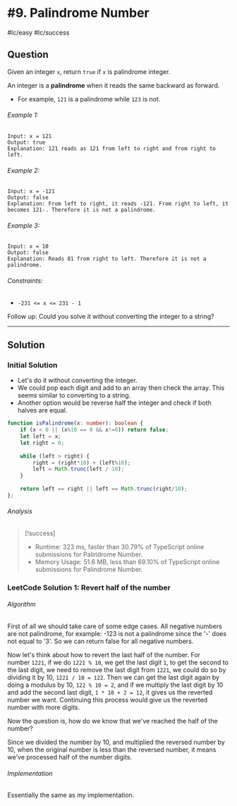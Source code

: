 # #9. Palindrome Number
#lc/easy #lc/success

## Question
Given an integer `x`, return `true` if `x` is palindrome integer.

An integer is a **palindrome** when it reads the same backward as forward.
-   For example, `121` is a palindrome while `123` is not.

###### Example 1:
```
Input: x = 121
Output: true
Explanation: 121 reads as 121 from left to right and from right to left.
```

###### Example 2:
```
Input: x = -121
Output: false
Explanation: From left to right, it reads -121. From right to left, it becomes 121-. Therefore it is not a palindrome.
```
###### Example 3:
```
Input: x = 10
Output: false
Explanation: Reads 01 from right to left. Therefore it is not a palindrome.
```

###### Constraints:
-   `-231 <= x <= 231 - 1`

Follow up: Could you solve it without converting the integer to a string?

---
## Solution
### Initial Solution
- Let's do it without converting the integer.
- We could pop each digit and add to an array then check the array. This seems similar to converting to a string.
- Another option would be reverse half the integer and check if both halves are equal.

```typescript
function isPalindrome(x: number): boolean {
    if (x < 0 || (x%10 == 0 && x!=0)) return false;
    let left = x;
    let right = 0;
    
    while (left > right) {
        right = (right*10) + (left%10);
        left = Math.trunc(left / 10);
    }
    
    return left == right || left == Math.trunc(right/10);
};
```

###### Analysis
>[!success]
> - Runtime: 323 ms, faster than 30.79% of TypeScript online submissions for Palindrome Number.
> - Memory Usage: 51.6 MB, less than 69.10% of TypeScript online submissions for Palindrome Number.

### LeetCode Solution 1: Revert half of the number
###### Algorithm
First of all we should take care of some edge cases. All negative numbers are not palindrome, for example: -123 is not a palindrome since the '-' does not equal to '3'. So we can return false for all negative numbers.

Now let's think about how to revert the last half of the number. For number `1221`, if we do `1221 % 10`, we get the last digit `1`, to get the second to the last digit, we need to remove the last digit from `1221`, we could do so by dividing it by 10, `1221 / 10 = 122`. Then we can get the last digit again by doing a modulus by 10, `122 % 10 = 2`, and if we multiply the last digit by 10 and add the second last digit, `1 * 10 + 2 = 12`, it gives us the reverted number we want. Continuing this process would give us the reverted number with more digits.

Now the question is, how do we know that we've reached the half of the number?

Since we divided the number by 10, and multiplied the reversed number by 10, when the original number is less than the reversed number, it means we've processed half of the number digits.

###### Implementation
Essentially the same as my implementation.